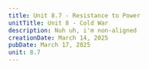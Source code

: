 ```yaml
---
title: Unit 8.7 - Resistance to Power
unitTitle: Unit 8 - Cold War
description: Nuh uh, i'm non-aligned
creationDate: March 14, 2025
pubDate: March 17, 2025
unit: 8.7
---
```

